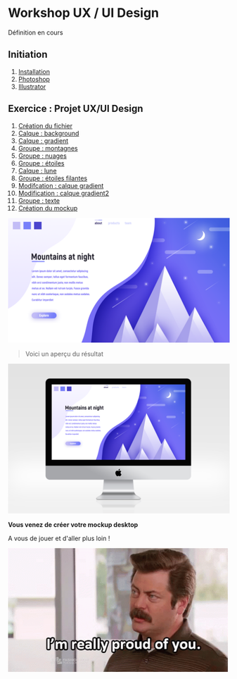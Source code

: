# Workshop UX / UI Design

Définition en cours

## Initiation

1. [Installation](installation.md)
2. [Photoshop](photoshop.md)
3. [Illustrator](illustrator.md)

## Exercice : Projet UX/UI Design

1. [Création du fichier](creation.md)
2. [Calque : background](prepa.md)
3. [Calque : gradient](gradient.md)
4. [Groupe : montagnes](montagne.md)
5. [Groupe : nuages](nuage.md)
6. [Groupe : étoiles](etoile.md)
7. [Calque : lune](lune.md)
8. [Groupe : étoiles filantes](etoilefilante.md)
9. [Modifcation : calque gradient](modifgradient.md)
10. [Modification : calque gradient2](modifgradient2.md)
11. [Groupe : texte](texte.md)
12. [Création du mockup](mockup.md)

<img src="assets/img/UI Design_exercice.png" width="900"/>

> Voici un aperçu du résultat

<img src="assets/img/mockup_imac.png" width="900"/>

**Vous venez de créer votre mockup desktop**

A vous de jouer et d'aller plus loin !

<img src="assets/img/tenor.gif" width="500"/>
